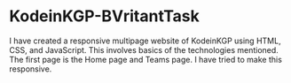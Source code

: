 # KodeinKGP-BVritantTask
I have created a responsive multipage website of KodeinKGP using HTML, CSS, and JavaScript. This involves basics of the technologies mentioned. The first page is the Home page and Teams page. I have tried to make this responsive.
